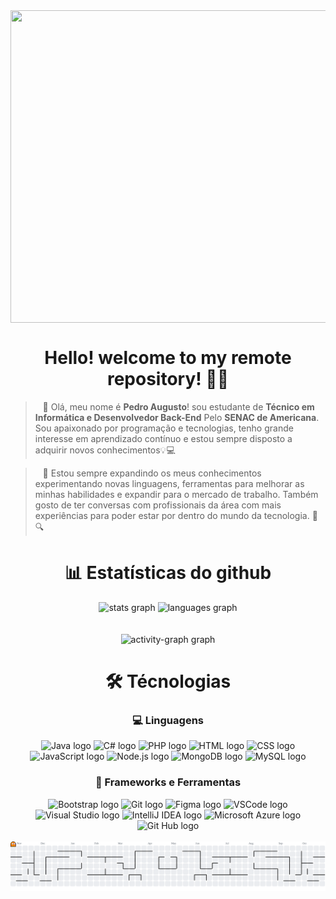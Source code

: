 <img align="center" width="1200" height="500" src="https://media0.giphy.com/media/v1.Y2lkPTZjMDliOTUyc2UzdDJ4bGNiczcxejZrbHM0YnhhdzJ1eGE0ZWlrbnRhcTJicWY1aSZlcD12MV9naWZzX3NlYXJjaCZjdD1n/qgQUggAC3Pfv687qPC/source.gif">

<h1 align="center">Hello! welcome to my remote repository! 👨‍💻</h1>
     
<p align="left">
    <blockquote>
        &nbsp;&nbsp;&nbsp;👋 Olá, meu nome é <strong>Pedro Augusto</strong>! sou estudante de <strong>Técnico em Informática e Desenvolvedor Back-End</strong> Pelo <strong>SENAC de Americana</strong>. Sou apaixonado por programação e tecnologias, tenho grande interesse em aprendizado contínuo e estou sempre disposto a adquirir novos conhecimentos💡💻  
            </blockquote>
</p>

<p align="left">
    <blockquote>
        &nbsp;&nbsp;&nbsp;🚀 Estou sempre expandindo os meus conhecimentos experimentando novas linguagens, ferramentas para melhorar as minhas habilidades e expandir para o mercado de trabalho. Também gosto de ter conversas com profissionais da área com mais experiências para poder estar por dentro do mundo da tecnologia. 📖🔍  
    </blockquote>
</p>

<h1 align="center">📊 Estatísticas do github</h1>
<div align="center">
  <img src="https://github-readme-stats.vercel.app/api?username=pedroT-web&hide_title=false&hide_rank=false&show_icons=true&include_all_commits=true&count_private=true&disable_animations=false&theme=dracula&locale=en&hide_border=false&order=1" height="150" alt="stats graph"  />
  <img src="https://github-readme-stats.vercel.app/api/top-langs?username=pedroT-web&locale=en&hide_title=false&layout=compact&card_width=320&langs_count=5&theme=dracula&hide_border=false&order=2" height="150" alt="languages graph"  />
</div>
<div align="center">
     <br><br>
  <img src="https://github-readme-activity-graph.vercel.app/graph?username=pedroT-web&radius=16&theme=gruvbox&area=true&order=5" height="300" alt="activity-graph graph"  />
</div>


<h1 align="center">🛠️ Técnologias </h1>
<h3 align="center">💻 Linguagens</h3>
<div align="center">
  <img src="https://skillicons.dev/icons?i=java" height="50" alt="Java logo" />
  <img src="https://skillicons.dev/icons?i=cs" height="50" alt="C# logo" />
  <img src="https://skillicons.dev/icons?i=php" height="50" alt="PHP logo" />
  <img src="https://skillicons.dev/icons?i=html" height="50" alt="HTML logo" />
  <img src="https://skillicons.dev/icons?i=css" height="50" alt="CSS logo" />
  <img src="https://skillicons.dev/icons?i=js" height="50" alt="JavaScript logo" />
  <img src="https://skillicons.dev/icons?i=nodejs" height="50" alt="Node.js logo" />
  <img src="https://skillicons.dev/icons?i=mongo" height="50" alt="MongoDB logo" />
  <img src="https://skillicons.dev/icons?i=mysql" height="50" alt="MySQL logo" />
</div>

<h3 align="center">🧰 Frameworks e Ferramentas</h3>
<div align="center">
  <img src="https://skillicons.dev/icons?i=bootstrap" height="50" alt="Bootstrap logo" />
  <img src="https://skillicons.dev/icons?i=git" height="50" alt="Git logo" />
  <img src="https://skillicons.dev/icons?i=figma" height="50" alt="Figma logo" />
  <img src="https://skillicons.dev/icons?i=vscode" height="50" alt="VSCode logo" />
  <img src="https://skillicons.dev/icons?i=visualstudio" height="50" alt="Visual Studio logo" />
  <img src="https://skillicons.dev/icons?i=idea" height="50" alt="IntelliJ IDEA logo" />
  <img src="https://skillicons.dev/icons?i=azure" height="50" alt="Microsoft Azure logo" />
  <img src="https://skillicons.dev/icons?i=github" height="50" alt="Git Hub logo" />
</div> 
<br>

<picture>
  <source media="(prefers-color-scheme: dark)" srcset="https://raw.githubusercontent.com/pedroT-web/pedroT-web/output/pacman-contribution-graph-dark.svg">
  <source media="(prefers-color-scheme: light)" srcset="https://raw.githubusercontent.com/pedroT-web/pedroT-web/output/pacman-contribution-graph.svg">
  <img alt="pacman contribution graph" src="https://raw.githubusercontent.com/pedroT-web/pedroT-web/output/pacman-contribution-graph.svg">
</picture>

###
